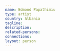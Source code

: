 ```yaml
---
name: Edmond Papathimiu
type: artist
country: Albania
tagline:
description:
related-persons:
connections:
layout: person
---
```

